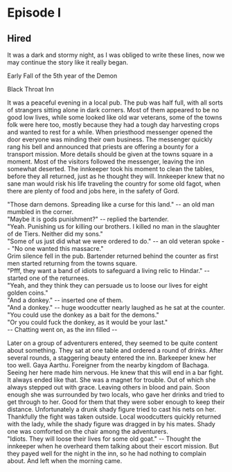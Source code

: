 Episode I
=========
Hired
---------

It was a dark and stormy night, as I was obliged to write these lines, now we may continue the story like it really began.

Early Fall of the 5th year of the Demon

Black Throat Inn

It was a peaceful evening in a local pub. The pub was half full, with all sorts of strangers sitting alone in dark corners. Most of them
appeared to be no good low lives, while some looked like old war veterans, some of the towns folk were here too, mostly because they had
a tough day harvesting crops and wanted to rest for a while. When priesthood messenger opened the door everyone was minding their own
business. The messenger quickly rang his bell and announced that priests are offering a bounty for a transport mission. More details
should be given at the towns square in a moment. Most of the visitors followed the messenger, leaving the inn somewhat deserted.
The innkeeper took his moment to clean the tables, before they all returned, just as he thought they will. Innkeeper knew that no sane
man would risk his life traveling the country for some old fagot, when there are plenty of food and jobs here, in the safety of Gord.

"Those darn demons. Spreading like a curse for this land." -- an old man mumbled in the corner.  
"Maybe it is gods punishment?" -- replied the bartender.  
"Yeah. Punishing us for killing our brothers. I killed no man in the slaughter of de Tiers. Neither did my sons."  
"Some of us just did what we were ordered to do." -- an old veteran spoke -- "No one wanted this massacre."  
Grim silence fell in the pub. Bartender returned behind the counter as first men started returning from the towns square.  
"Pfff, they want a band of idiots to safeguard a living relic to Hindar." -- started one of the returnees.  
"Yeah, and they think they can persuade us to loose our lives for eight golden coins."  
"And a donkey." -- inserted one of them.  
"And a donkey." -- huge woodcutter nearly laughed as he sat at the counter.  
"You could use the donkey as a bait for the demons."  
"Or you could fuck the donkey, as it would be your last."  
-- Chatting went on, as the inn filled --  

Later on a group of adventurers entered, they seemed to be quite content about something. They sat at one table and ordered a round of drinks.
After several rounds, a staggering beauty entered the inn. Barkeeper knew her too well. Gaya Aarthu. Foreigner from the nearby kingdom of Bachaga.
Seeing her here made him nervous. He knew that this will end in a bar fight. It always ended like that. She was a magnet for trouble. Out of which
she always stepped out with grace. Leaving others in blood and pain. Soon enough she was surrounded by two locals, who gave her drinks and tried to
get through to her. Good for them that they were sober enough to keep their distance. Unfortunately a drunk shady figure tried to cast his nets on her.
Thankfully the fight was taken outside. Local woodcutters quickly returned with the lady, while the shady figure was dragged in by his mates.
Shady one was comforted on the chair among the adventurers.  
"Idiots. They will loose their lives for some old goat." -- Thought the innkeeper when he overheard them talking about their escort mission.
But they payed well for the night in the inn, so he had nothing to complain about. And left when the morning came.

